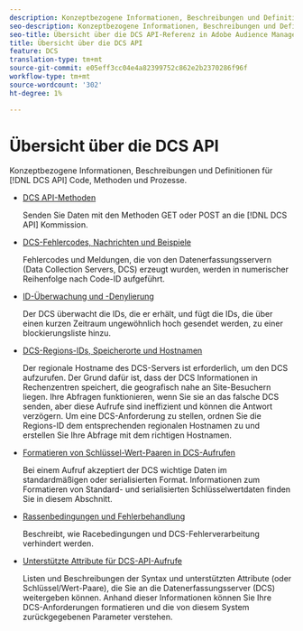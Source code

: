```yaml
---
description: Konzeptbezogene Informationen, Beschreibungen und Definitionen für DCS-API-Code, -Methoden und -Prozesse.
seo-description: Konzeptbezogene Informationen, Beschreibungen und Definitionen für DCS-API-Code, -Methoden und -Prozesse in Adobe Audience Manager (AAM).
seo-title: Übersicht über die DCS API-Referenz in Adobe Audience Manager (AAM)
title: Übersicht über die DCS API
feature: DCS
translation-type: tm+mt
source-git-commit: e05eff3cc04e4a82399752c862e2b2370286f96f
workflow-type: tm+mt
source-wordcount: '302'
ht-degree: 1%

---
```



# Übersicht über die DCS API

Konzeptbezogene Informationen, Beschreibungen und Definitionen für [!DNL DCS API] Code, Methoden und Prozesse.

* [DCS API-Methoden](/help/using/api/dcs-intro/dcs-api-reference/dcs-api-methods.md)

   Senden Sie Daten mit den Methoden GET oder POST an die [!DNL DCS API] Kommission.

* [DCS-Fehlercodes, Nachrichten und Beispiele](/help/using/api/dcs-intro/dcs-api-reference/dcs-error-codes.md)

   Fehlercodes und Meldungen, die von den Datenerfassungsservern (Data Collection Servers, DCS) erzeugt wurden, werden in numerischer Reihenfolge nach Code-ID aufgeführt.

* [ID-Überwachung und -Denylierung](/help/using/api/dcs-intro/dcs-api-reference/id-monitoring-denylisting.md)

   Der DCS überwacht die IDs, die er erhält, und fügt die IDs, die über einen kurzen Zeitraum ungewöhnlich hoch gesendet werden, zu einer blockierungsliste hinzu.

* [DCS-Regions-IDs, Speicherorte und Hostnamen](/help/using/api/dcs-intro/dcs-api-reference/dcs-regions.md)

   Der regionale Hostname des DCS-Servers ist erforderlich, um den DCS aufzurufen. Der Grund dafür ist, dass der DCS Informationen in Rechenzentren speichert, die geografisch nahe an Site-Besuchern liegen. Ihre Abfragen funktionieren, wenn Sie sie an das falsche DCS senden, aber diese Aufrufe sind ineffizient und können die Antwort verzögern. Um eine DCS-Anforderung zu stellen, ordnen Sie die Regions-ID dem entsprechenden regionalen Hostnamen zu und erstellen Sie Ihre Abfrage mit dem richtigen Hostnamen.

* [Formatieren von Schlüssel-Wert-Paaren in DCS-Aufrufen](/help/using/api/dcs-intro/dcs-api-reference/dcs-key-format.md)

   Bei einem Aufruf akzeptiert der DCS wichtige Daten im standardmäßigen oder serialisierten Format. Informationen zum Formatieren von Standard- und serialisierten Schlüsselwertdaten finden Sie in diesem Abschnitt.

* [Rassenbedingungen und Fehlerbehandlung](/help/using/api/dcs-intro/dcs-api-reference/dcs-race-conditions.md)

   Beschreibt, wie Racebedingungen und DCS-Fehlerverarbeitung verhindert werden.

* [Unterstützte Attribute für DCS-API-Aufrufe](/help/using/api/dcs-intro/dcs-api-reference/dcs-keys.md)

   Listen und Beschreibungen der Syntax und unterstützten Attribute (oder Schlüssel/Wert-Paare), die Sie an die Datenerfassungsserver (DCS) weitergeben können. Anhand dieser Informationen können Sie Ihre DCS-Anforderungen formatieren und die von diesem System zurückgegebenen Parameter verstehen.
